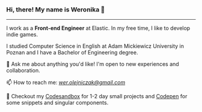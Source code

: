 ### Hi, there! My name is Weronika 👋

---

I work as a **Front-end Engineer** at Elastic. In my free time, I like to develop indie games.

I studied Computer Science in English at Adam Mickiewicz University in Poznan and I have a Bachelor of Engineering degree.

💬 Ask me about anything you'd like! I'm open to new experiences and collaboration.

📫 How to reach me: *wer.olejniczak@gmail.com*

💼 Checkout my [Codesandbox](https://codesandbox.io/u/weronikaolejniczak) for 1-2 day small projects and [Codepen](https://codepen.io/weronikaolejniczak/pens/showcase) for some snippets and singular components.
